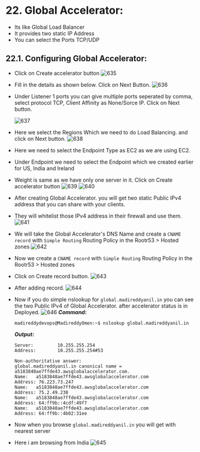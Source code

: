 # 22. Global Accelerator:
- Its like Global Load Balancer
- It provides two static IP Address
- You can select the Ports TCP/UDP
## 22.1. Configuring Global Accelerator:
- Click on Create accelerator button
  ![635](https://github.com/user-attachments/assets/e5aefd6a-3839-4d1a-8b80-c4572ad82732)

- Fill in the details as shown below. Click on Next Button.
  ![636](https://github.com/user-attachments/assets/6deb71c1-8598-47b8-8a1f-f17b1b866952)

- Under Listener 1 ports you can give multiple ports seperated by comma, select protocol TCP, Client Affinity as None/Sorce IP. Click on Next button.
  
  ![637](https://github.com/user-attachments/assets/1ba8b308-5b2d-426b-b3b9-fd26f3ae105b)

- Here we select the Regions Which we need to do Load Balancing. and click on Next button.
  ![638](https://github.com/user-attachments/assets/e48d5c64-8569-48ac-accb-05602c4f8f05)

- Here we need to select the Endpoint Type as EC2 as we are using EC2.
- Under Endpoint we need to select the Endpoint which we created earlier for US, India and Ireland
- Weight is same as we have only one server in it. Click on Create accelerator button
  ![639](https://github.com/user-attachments/assets/a5ed9ba0-374b-495a-aa6e-9b2d2f300a17)
  ![640](https://github.com/user-attachments/assets/8a05d34a-9121-4e08-be59-41e95e1b6553)

- After creating Global Accelerator. you will get two static Public IPv4 address that you can share with your clients.
- They will whitelist those IPv4 address in their firewall and use them.
  ![641](https://github.com/user-attachments/assets/f560e8a0-57cd-42ed-b0e2-a3973639b5b1)

- We will take the Global Accelerator's DNS Name and create a ```CNAME record``` with ```Simple Routing``` Routing Policy in the Rootr53 > Hosted zones
  ![642](https://github.com/user-attachments/assets/1c097649-6a78-4fde-a4fb-e955601315c2)

- Now we create a ```CNAME record``` with ```Simple Routing``` Routing Policy in the Rootr53 > Hosted zones
- Click on Create record button.
  ![643](https://github.com/user-attachments/assets/f28e7675-da4a-4e19-bd2a-20d83924093d)

- After adding record.
  ![644](https://github.com/user-attachments/assets/cdf5927f-b0fd-4b49-bb00-e62d9bf72059)

- Now if you do simple nslookup for ```global.madireddyanil.in``` you can see the two Public IPv4 of Global Accelerator. after accelerator status is in Deployed.
  ![646](https://github.com/user-attachments/assets/b3346a21-c644-4583-a361-337c6e4ab18c)
  ***Command:***
  ```
  madireddydevops@MadireddyOmen:~$ nslookup global.madireddyanil.in
  ```
  ***Output:***
  ```
  Server:         10.255.255.254
  Address:        10.255.255.254#53
  
  Non-authoritative answer:
  global.madireddyanil.in canonical name = a5183848ae7ffde43.awsglobalaccelerator.com.
  Name:   a5183848ae7ffde43.awsglobalaccelerator.com
  Address: 76.223.73.247
  Name:   a5183848ae7ffde43.awsglobalaccelerator.com
  Address: 75.2.49.238
  Name:   a5183848ae7ffde43.awsglobalaccelerator.com
  Address: 64:ff9b::4cdf:49f7
  Name:   a5183848ae7ffde43.awsglobalaccelerator.com
  Address: 64:ff9b::4b02:31ee
  ```
- Now when you browse ```global.madireddyanil.in``` you will get with nearest server
- Here i am browsing from India
  ![645](https://github.com/user-attachments/assets/e51e4b80-9059-445e-a455-788ac336acd7)

